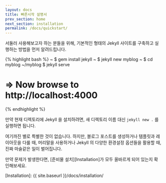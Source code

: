 ```yaml
---
layout: docs
title: 빠른시작 설명서
prev_section: home
next_section: installation
permalink: /docs/quickstart/
---
```


서둘러 사용해보고자 하는 분들을 위해, 기본적인 형태의 Jekyll 사이트를 구축하고 실행하는 방법을 먼저 알려드립니다.

{% highlight bash %}
~ $ gem install jekyll
~ $ jekyll new myblog
~ $ cd myblog
~/myblog $ jekyll serve
# => Now browse to http://localhost:4000
{% endhighlight %}

만약 현재 디렉토리에 Jekyll 을 설치하려면, 새 디렉토리 이름 대신 `jekyll new .` 를 실행하면 됩니다.

여기까진 별로 특별한 것이 없습니다. 하지만, 블로그 포스트를 생성하거나 템플릿과 레이아웃을 다룰 때, 머리말을 사용하거나 Jekyll 의 다양한 환경설정 옵션들을 활용할 때, 진짜 마술같은 일이 벌어집니다.

만약 문제가 발생한다면, [준비물 설치][Installation]가 모두 올바르게 되어 있는지 확인해보세요.

[Installation]: {{ site.baseurl }}/docs/installation/
